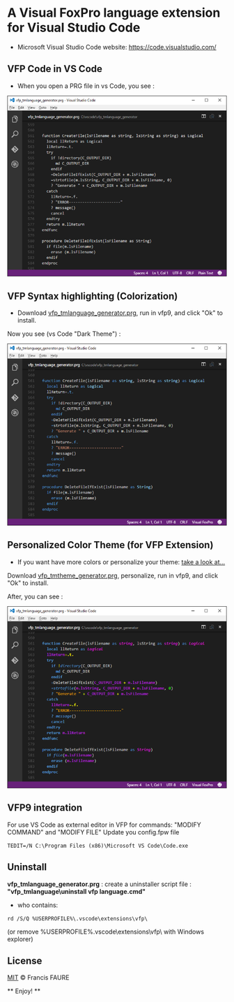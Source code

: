 
# A **Visual FoxPro** language extension for **Visual Studio Code**

* Microsoft Visual Studio Code website: https://code.visualstudio.com/


## VFP Code in VS Code

* When you open a PRG file in vs Code, you see :

![VSCODE](images/prg-vs-code.png)

## VFP Syntax highlighting (Colorization)

* Download [vfp_tmlanguage_generator.prg](https://github.com/FrancisFaure/vfp_tmlanguage_generator), run in vfp9, and click "Ok" to install.

Now you see (vs Code "Dark Theme") :

![VFP](images/prg-with-vfp-extension.png)

## Personalized Color Theme (for VFP Extension)

* If you want have more colors or personalize your theme: [take a look at...](https://github.com/FrancisFaure/vfp_tmtheme_generator)

Download [vfp_tmtheme_generator.prg](https://github.com/FrancisFaure/vfp_tmtheme_generator), personalize, run in vfp9, and click "Ok" to install.

After, you can see :

![THEME](images/prg-with-vfp-extension-and-theme.png)


## VFP9 integration

For use VS Code as external editor in VFP for commands: "MODIFY COMMAND" and "MODIFY FILE"
Update you config.fpw file
``` 
TEDIT=/N C:\Program Files (x86)\Microsoft VS Code\Code.exe
```


## Uninstall

**vfp_tmlanguage_generator.prg** : create a uninstaller script file : **"vfp_tmlanguage\uninstall vfp language.cmd"**
* who contains:
```
rd /S/Q %USERPROFILE%\.vscode\extensions\vfp\
```
(or remove %USERPROFILE%\.vscode\extensions\vfp\ with Windows explorer)


## License

[MIT](LICENSE) &copy; Francis FAURE




** Enjoy! **